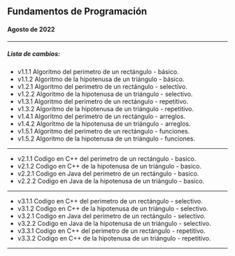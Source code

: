 ## Fundamentos de Programación
#### Agosto de 2022
---
##### Lista de cambios:
* v1.1.1 Algoritmo del perimetro de un rectángulo - básico.
* v1.1.2 Algoritmo de la hipotenusa de un triángulo - básico.
* v1.2.1 Algoritmo del perimetro de un rectángulo - selectivo.
* v1.2.2 Algoritmo de la hipotenusa de un triángulo - selectivo.
* v1.3.1 Algoritmo del perimetro de un rectángulo - repetitivo.
* v1.3.2 Algoritmo de la hipotenusa de un triángulo - repetitivo.
* v1.4.1 Algoritmo del perimetro de un rectángulo - arreglos.
* v1.4.2 Algoritmo de la hipotenusa de un triángulo - arreglos.
* v1.5.1 Algoritmo del perimetro de un rectángulo - funciones.
* v1.5.2 Algoritmo de la hipotenusa de un triángulo - funciones.
---
* v2.1.1 Codigo en C++ del perimetro de un rectángulo - basico.
* v2.1.2 Codigo en C++ de la hipotenusa de un triángulo - basico.
* v2.2.1 Codigo en Java del perimetro de un rectángulo - basico.
* v2.2.2 Codigo en Java de la hipotenusa de un triángulo - basico.
---
* v3.1.1 Codigo en C++ del perimetro de un rectángulo - selectivo.
* v3.1.2 Codigo en C++ de la hipotenusa de un triángulo - selectivo.
* v3.2.1 Codigo en Java del perimetro de un rectángulo - selectivo.
* v3.2.2 Codigo en Java de la hipotenusa de un triángulo - selectivo.
* v3.3.1 Codigo en C++ del perimetro de un rectángulo - repetitivo.
* v3.3.2 Codigo en C++ de la hipotenusa de un triángulo - repetitivo.
---